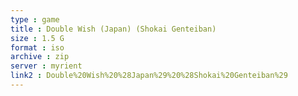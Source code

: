 ```yaml
---
type : game
title : Double Wish (Japan) (Shokai Genteiban)
size : 1.5 G
format : iso
archive : zip
server : myrient
link2 : Double%20Wish%20%28Japan%29%20%28Shokai%20Genteiban%29
---
```

